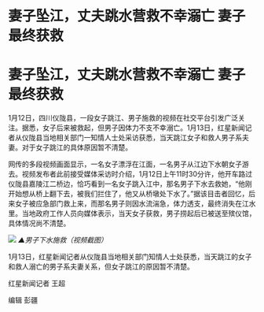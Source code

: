 # 妻子坠江，丈夫跳水营救不幸溺亡 妻子最终获救

# 妻子坠江，丈夫跳水营救不幸溺亡 妻子最终获救

1月12日，四川仪陇县，一段女子跳江、男子施救的视频在社交平台引发广泛关注。据悉，女子后来被救起，但男子因体力不支不幸溺亡。1月13日，红星新闻记者从仪陇县当地相关部门一知情人士处采访获悉，当天跳江女子和救人男子系夫妻。对于女子跳江的具体原因暂不清楚。

网传的多段视频画面显示，一名女子漂浮在江面，一名男子从江边下水朝女子游去。视频发布者此前接受媒体采访时介绍，1月12日上午11时30分许，他开车路过仪陇县嘉陵江二桥边，恰巧看到一名女子跳入江中，那名男子下水去救她，“他刚开始想从桥上翻下去，被我们拦住了，他又从桥墩处下水了。”据该目击者回忆，后来女子被应急部门救上来，而那名男子则因水流湍急，体力透支，最终消失在江水里。当地政府工作人员向媒体表示，当天女子获救，男子捞起后已被送至殡仪馆，具体情况尚不清楚。

![](https://inews.gtimg.com/om_bt/OcWZXsBxzOZzaSQ65-B7m1AQclz4emEsJiXPpNPPQ2HL4AA/1000)
_▲男子下水施救（视频截图）_

1月13日，红星新闻记者从仪陇县当地相关部门知情人士处获悉，当天跳江的女子和救人溺亡的男子系夫妻关系，但女子跳江的原因暂不清楚。

红星新闻记者 王超

编辑 彭疆

